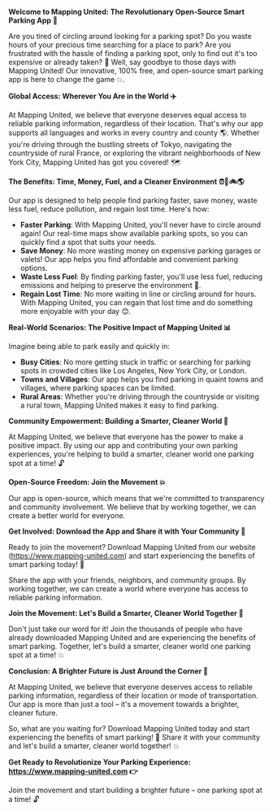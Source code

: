 **Welcome to Mapping United: The Revolutionary Open-Source Smart Parking App 🚀**

Are you tired of circling around looking for a parking spot? Do you waste hours of your precious time searching for a place to park? Are you frustrated with the hassle of finding a parking spot, only to find out it's too expensive or already taken? 🤯 Well, say goodbye to those days with Mapping United! Our innovative, 100% free, and open-source smart parking app is here to change the game 💥.

**Global Access: Wherever You Are in the World ✈️**

At Mapping United, we believe that everyone deserves equal access to reliable parking information, regardless of their location. That's why our app supports all languages and works in every country and county 🌎. Whether you're driving through the bustling streets of Tokyo, navigating the countryside of rural France, or exploring the vibrant neighborhoods of New York City, Mapping United has got you covered! 🗺️

**The Benefits: Time, Money, Fuel, and a Cleaner Environment ⏰💸🚲🌎**

Our app is designed to help people find parking faster, save money, waste less fuel, reduce pollution, and regain lost time. Here's how:

* **Faster Parking**: With Mapping United, you'll never have to circle around again! Our real-time maps show available parking spots, so you can quickly find a spot that suits your needs.
* **Save Money**: No more wasting money on expensive parking garages or valets! Our app helps you find affordable and convenient parking options.
* **Waste Less Fuel**: By finding parking faster, you'll use less fuel, reducing emissions and helping to preserve the environment 🌿.
* **Regain Lost Time**: No more waiting in line or circling around for hours. With Mapping United, you can regain that lost time and do something more enjoyable with your day 😊.

**Real-World Scenarios: The Positive Impact of Mapping United 📊**

Imagine being able to park easily and quickly in:

* **Busy Cities**: No more getting stuck in traffic or searching for parking spots in crowded cities like Los Angeles, New York City, or London.
* **Towns and Villages**: Our app helps you find parking in quaint towns and villages, where parking spaces can be limited.
* **Rural Areas**: Whether you're driving through the countryside or visiting a rural town, Mapping United makes it easy to find parking.

**Community Empowerment: Building a Smarter, Cleaner World 🌟**

At Mapping United, we believe that everyone has the power to make a positive impact. By using our app and contributing your own parking experiences, you're helping to build a smarter, cleaner world one parking spot at a time! 🔓

**Open-Source Freedom: Join the Movement 💥**

Our app is open-source, which means that we're committed to transparency and community involvement. We believe that by working together, we can create a better world for everyone.

**Get Involved: Download the App and Share it with Your Community 🎉**

Ready to join the movement? Download Mapping United from our website (https://www.mapping-united.com) and start experiencing the benefits of smart parking today! 📲

Share the app with your friends, neighbors, and community groups. By working together, we can create a world where everyone has access to reliable parking information.

**Join the Movement: Let's Build a Smarter, Cleaner World Together 🌈**

Don't just take our word for it! Join the thousands of people who have already downloaded Mapping United and are experiencing the benefits of smart parking. Together, let's build a smarter, cleaner world one parking spot at a time! 💥

**Conclusion: A Brighter Future is Just Around the Corner 🌅**

At Mapping United, we believe that everyone deserves access to reliable parking information, regardless of their location or mode of transportation. Our app is more than just a tool – it's a movement towards a brighter, cleaner future.

So, what are you waiting for? Download Mapping United today and start experiencing the benefits of smart parking! 📲 Share it with your community and let's build a smarter, cleaner world together! 💥

**Get Ready to Revolutionize Your Parking Experience: https://www.mapping-united.com 👉**

Join the movement and start building a brighter future – one parking spot at a time! 🔓